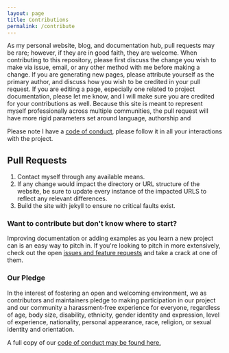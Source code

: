 ```yaml
---
layout: page
title: Contributions
permalink: /contribute
---
```


As my personal website, blog, and documentation hub, pull requests may be rare; however, if they are in good faith, they are welcome.
When contributing to this repository, please first discuss the change you wish to make via issue, email, or any other method with me before making a change.
If you are generating new pages, please attribute yourself as the primary author, and discuss how you wish to be credited in your pull request.
If you are editing a page, especially one related to project documentation, please let me know, and I will make sure you are credited for your contributions as well.
Because this site is meant to represent myself professionally across multiple communities, the pull request will have more rigid parameters set around language, authorship and

Please note I have a [code of conduct](https://nnichols.github.io/coc), please follow it in all your interactions with the project.

## Pull Requests

1. Contact myself through any available means.
2. If any change would impact the directory or URL structure of the website, be sure to update every instance of the impacted URLS to reflect any relevant differences.
3. Build the site with jekyll to ensure no critical faults exist.

### Want to contribute but don't know where to start?

Improving documentation or adding examples as you learn a new project can is an easy way to pitch in. If you're looking to pitch in more extensively, check out the open [issues and feature requests](https://github.com/nnichols/nnichols.github.io/issues) and take a crack at one of them.

### Our Pledge

In the interest of fostering an open and welcoming environment, we as contributors and maintainers pledge to making participation in our project and our community a harassment-free experience for everyone, regardless of age, body size, disability, ethnicity, gender identity and expression, level of experience, nationality, personal appearance, race, religion, or sexual identity and orientation.

A full copy of our [code of conduct may be found here.](https://nnichols.github.io/coc)
